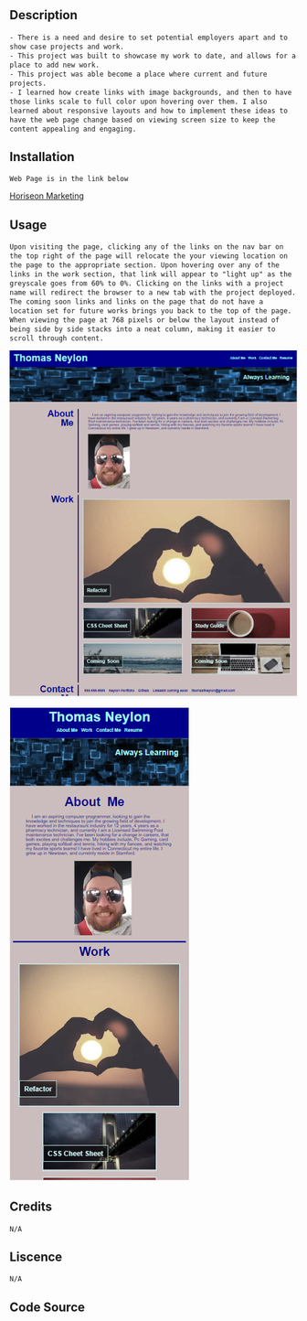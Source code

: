 # <Thomas Neylon Portfolio>

## Description
    - There is a need and desire to set potential employers apart and to show case projects and work.
    - This project was built to showcase my work to date, and allows for a place to add new work.
    - This project was able become a place where current and future projects.
    - I learned how create links with image backgrounds, and then to have those links scale to full color upon hovering over them. I also learned about responsive layouts and how to implement these ideas to have the web page change based on viewing screen size to keep the content appealing and engaging. 

## Installation
    Web Page is in the link below
[Horiseon Marketing](https://neglon.github.io/horiseon-refactor)

## Usage
    Upon visiting the page, clicking any of the links on the nav bar on the top right of the page will relocate the your viewing location on the page to the appropriate section. Upon hovering over any of the links in the work section, that link will appear to "light up" as the greyscale goes from 60% to 0%. Clicking on the links with a project name will redirect the browser to a new tab with the project deployed. The coming soon links and links on the page that do not have a location set for future works brings you back to the top of the page. When viewing the page at 768 pixels or below the layout instead of being side by side stacks into a neat column, making it easier to scroll through content.
   
![Screenshots of desktop layout](assets/images/desktoplayout.PNG)
   
![Screenshots of mobile layout](assets/images/mobile.PNG)
   

## Credits
    N/A

## Liscence
    N/A

## Code Source
    
    

    
